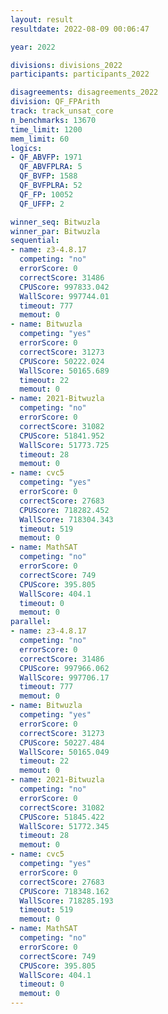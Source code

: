 ```yaml
---
layout: result
resultdate: 2022-08-09 00:06:47

year: 2022

divisions: divisions_2022
participants: participants_2022

disagreements: disagreements_2022
division: QF_FPArith
track: track_unsat_core
n_benchmarks: 13670
time_limit: 1200
mem_limit: 60
logics:
- QF_ABVFP: 1971
  QF_ABVFPLRA: 5
  QF_BVFP: 1588
  QF_BVFPLRA: 52
  QF_FP: 10052
  QF_UFFP: 2

winner_seq: Bitwuzla
winner_par: Bitwuzla
sequential:
- name: z3-4.8.17
  competing: "no"
  errorScore: 0
  correctScore: 31486
  CPUScore: 997833.042
  WallScore: 997744.01
  timeout: 777
  memout: 0
- name: Bitwuzla
  competing: "yes"
  errorScore: 0
  correctScore: 31273
  CPUScore: 50222.024
  WallScore: 50165.689
  timeout: 22
  memout: 0
- name: 2021-Bitwuzla
  competing: "no"
  errorScore: 0
  correctScore: 31082
  CPUScore: 51841.952
  WallScore: 51773.725
  timeout: 28
  memout: 0
- name: cvc5
  competing: "yes"
  errorScore: 0
  correctScore: 27683
  CPUScore: 718282.452
  WallScore: 718304.343
  timeout: 519
  memout: 0
- name: MathSAT
  competing: "no"
  errorScore: 0
  correctScore: 749
  CPUScore: 395.805
  WallScore: 404.1
  timeout: 0
  memout: 0
parallel:
- name: z3-4.8.17
  competing: "no"
  errorScore: 0
  correctScore: 31486
  CPUScore: 997966.062
  WallScore: 997706.17
  timeout: 777
  memout: 0
- name: Bitwuzla
  competing: "yes"
  errorScore: 0
  correctScore: 31273
  CPUScore: 50227.484
  WallScore: 50165.049
  timeout: 22
  memout: 0
- name: 2021-Bitwuzla
  competing: "no"
  errorScore: 0
  correctScore: 31082
  CPUScore: 51845.422
  WallScore: 51772.345
  timeout: 28
  memout: 0
- name: cvc5
  competing: "yes"
  errorScore: 0
  correctScore: 27683
  CPUScore: 718348.162
  WallScore: 718285.193
  timeout: 519
  memout: 0
- name: MathSAT
  competing: "no"
  errorScore: 0
  correctScore: 749
  CPUScore: 395.805
  WallScore: 404.1
  timeout: 0
  memout: 0
---
```

